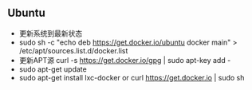 ## Ubuntu
* 更新系统到最新状态
* sudo sh -c "echo deb https://get.docker.io/ubuntu docker main" > /etc/apt/sources.list.d/docker.list
* 更新APT源 curl -s https://get.docker.io/gpg | sudo apt-key add -
* sudo apt-get update
* sudo apt-get install lxc-docker or curl https://get.docker.io | sudo sh
